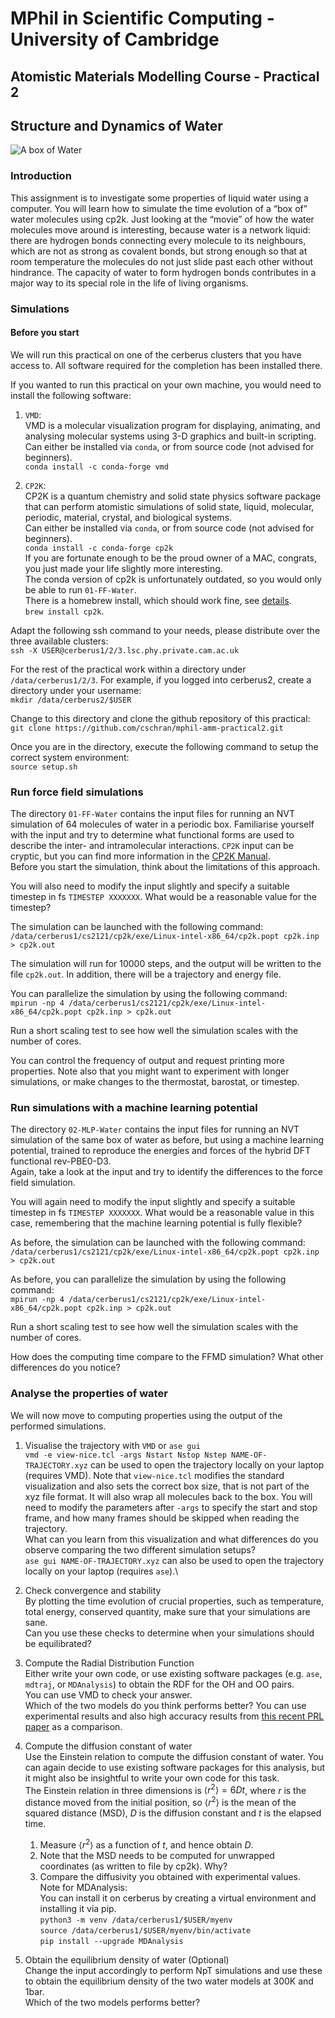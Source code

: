 # MPhil in Scientific Computing - University of Cambridge
## Atomistic Materials Modelling Course - Practical 2

## Structure and Dynamics of Water

![A box of Water](water.jpg)

### Introduction
This assignment is to investigate some properties of liquid water using a computer.
You will learn how to simulate the time evolution of a “box of” water molecules using cp2k.
Just looking at the “movie” of how the water molecules move around is interesting, because water is a network liquid:
there are hydrogen bonds connecting every molecule to its neighbours, which are not as strong as covalent bonds, but strong enough so that at room temperature the molecules do not just slide past each other without hindrance.
The capacity of water to form hydrogen bonds contributes in a major way to its special role in the life of living organisms.

### Simulations

#### Before you start
We will run this practical on one of the cerberus clusters that you have access to.
All software required for the completion has been installed there.

If you wanted to run this practical on your own machine, you would need to install the following software:

1. `VMD`:\
VMD is a molecular visualization program for displaying, animating, and analysing molecular systems using 3-D graphics and built-in scripting.\
Can either be installed via `conda`, or from source code (not advised for beginners).\
`conda install -c conda-forge vmd`

2. `CP2K`:\
CP2K is a quantum chemistry and solid state physics software package that can perform atomistic simulations of solid state, liquid, molecular, periodic, material, crystal, and biological systems.\
Can either be installed via `conda`, or from source code (not advised for beginners).\
`conda install -c conda-forge cp2k`\
If you are fortunate enough to be the proud owner of a MAC, congrats, you just made your life slightly more interesting.\
The conda version of cp2k is unfortunately outdated, so you would only be able to run `01-FF-Water`.\
There is a homebrew install, which should work fine, see [details](https://www.cp2k.org/howto:compile_on_macos).\
`brew install cp2k`.

Adapt the following ssh command to your needs, please distribute over the three available clusters:\
`ssh -X USER@cerberus1/2/3.lsc.phy.private.cam.ac.uk`

For the rest of the practical work within a directory under `/data/cerberus1/2/3`. For example, if you logged into cerberus2, create a directory under your username:\
`mkdir /data/cerberus2/$USER`

Change to this directory and clone the github repository of this practical:\
`git clone https://github.com/cschran/mphil-amm-practical2.git`

Once you are in the directory, execute the following command to setup the correct system environment:\
`source setup.sh`

### Run force field simulations
The directory `01-FF-Water` contains the input files for running an NVT simulation of 64 molecules of water in a periodic box. 
Familiarise yourself with the input and try to determine what functional forms are used to describe the inter- and intramolecular interactions.
`CP2K` input can be cryptic, but you can find more information in the [CP2K Manual](https://manual.cp2k.org/trunk/).\
Before you start the simulation, think about the limitations of this approach.

You will also need to modify the input slightly and specify a suitable timestep in fs `TIMESTEP XXXXXXX`. What would be a reasonable value for the timestep? 

The simulation can be launched with the following command:\
`/data/cerberus1/cs2121/cp2k/exe/Linux-intel-x86_64/cp2k.popt cp2k.inp > cp2k.out`

The simulation will run for 10000 steps, and the output will be written to the file `cp2k.out`. In addition, there will be a trajectory and energy file.

You can parallelize the simulation by using the following command:\
`mpirun -np 4 /data/cerberus1/cs2121/cp2k/exe/Linux-intel-x86_64/cp2k.popt cp2k.inp > cp2k.out`

Run a short scaling test to see how well the simulation scales with the number of cores.

You can control the frequency of output and request printing more properties. Note also that you might want to experiment with longer simulations, or make changes to the thermostat, barostat, or timestep.

### Run simulations with a machine learning potential
The directory `02-MLP-Water` contains the input files for running an NVT simulation of the same box of water as before, but using a machine learning potential, trained to reproduce the energies and forces of the hybrid DFT functional rev-PBE0-D3.\
Again, take a look at the input and try to identify the differences to the force field simulation.

You will again need to modify the input slightly and specify a suitable timestep in fs `TIMESTEP XXXXXXX`. What would be a reasonable value in this case, remembering that the machine learning potential is fully flexible?

As before, the simulation can be launched with the following command:\
`/data/cerberus1/cs2121/cp2k/exe/Linux-intel-x86_64/cp2k.popt cp2k.inp > cp2k.out`

As before, you can parallelize the simulation by using the following command:\
`mpirun -np 4 /data/cerberus1/cs2121/cp2k/exe/Linux-intel-x86_64/cp2k.popt cp2k.inp > cp2k.out`

Run a short scaling test to see how well the simulation scales with the number of cores.

How does the computing time compare to the FFMD simulation? What other differences do you notice?

### Analyse the properties of water
We will now move to computing properties using the output of the performed simulations.

1. Visualise the trajectory with `VMD` or `ase gui`\
`vmd -e view-nice.tcl -args Nstart Nstop Nstep NAME-OF-TRAJECTORY.xyz` can be used to open the trajectory locally on your laptop (requires VMD). Note that `view-nice.tcl` modifies the standard visualization and also sets the correct box size, that is not part of the xyz file format. It will also wrap all molecules back to the box. You will need to modify the parameters after `-args` to specify the start and stop frame, and how many frames should be skipped when reading the trajectory.\
What can you learn from this visualization and what differences do you observe comparing the two different simulation setups?
\
`ase gui NAME-OF-TRAJECTORY.xyz` can also be used to open the trajectory locally on your laptop (requires `ase`).\

2. Check convergence and stability\
By plotting the time evolution of crucial properties, such as temperature, total energy, conserved quantity, make sure that your simulations are sane.\
Can you use these checks to determine when your simulations should be equilibrated?

3. Compute the Radial Distribution Function\
Either write your own code, or use existing software packages (e.g. `ase`, `mdtraj`, or `MDAnalysis`) to obtain the RDF for the OH and OO pairs.\
You can use VMD to check your answer.\
Which of the two models do you think performs better? You can use experimental results and also high accuracy results from [this recent PRL paper](https://journals.aps.org/prl/supplemental/10.1103/PhysRevLett.129.226001) as a comparison.

4. Compute the diffusion constant of water\
Use the Einstein relation to compute the diffusion constant of water. You can again decide to use existing software packages for this analysis, but it might also be insightful to write your own code for this task.\
The Einstein relation in three dimensions is $\langle r^2\rangle = 6Dt$, where $r$ is the distance moved from the initial position, so $\langle r^2 \rangle$ is the mean of the squared distance (MSD), $D$ is the diffusion constant and $t$ is the elapsed time.
    1. Measure $\langle r^2\rangle$ as a function of $t$, and hence obtain $D$.
    2. Note that the MSD needs to be computed for unwrapped coordinates (as written to file by cp2k). Why?
    3. Compare the diffusivity you obtained with experimental values.
\
Note for MDAnalysis:\
You can install it on cerberus by creating a virtual environment and installing it via pip.\
`python3 -m venv /data/cerberus1/$USER/myenv`\
`source /data/cerberus1/$USER/myenv/bin/activate`\
`pip install --upgrade MDAnalysis`

5. Obtain the equilibrium density of water (Optional)\
Change the input accordingly to perform NpT simulations and use these to obtain the equilibrium density of the two water models at 300K and 1bar.\
Which of the two models performs better?
